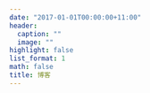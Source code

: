 ```yaml
---
date: "2017-01-01T00:00:00+11:00"
header:
  caption: ""
  image: ""
highlight: false
list_format: 1
math: false
title: 博客
---
```


